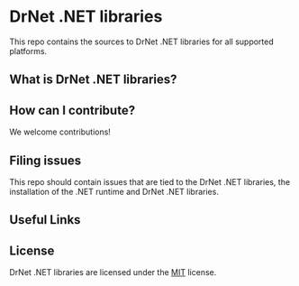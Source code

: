 # DrNet .NET libraries

This repo contains the sources to DrNet .NET libraries for all supported platforms.

## What is DrNet .NET libraries?
	
## How can I contribute?

We welcome contributions!

## Filing issues

This repo should contain issues that are tied to the DrNet .NET libraries, the installation of the .NET runtime and DrNet .NET libraries.

## Useful Links

## License

DrNet .NET libraries are licensed under the [MIT](LICENSE.TXT) license.
